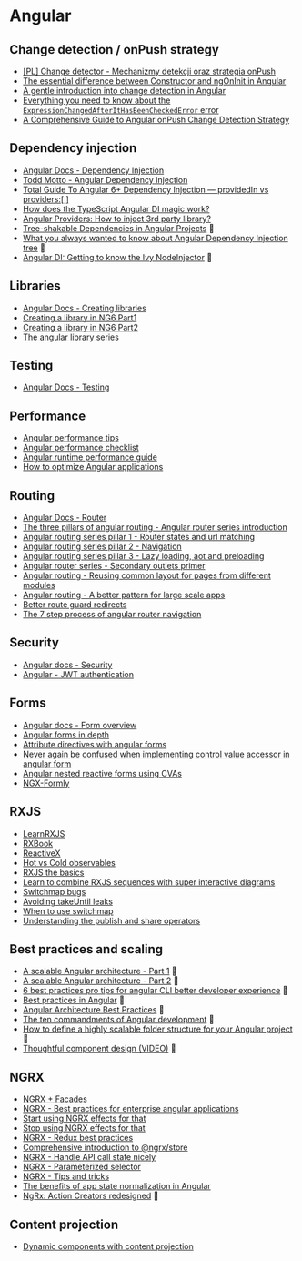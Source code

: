 # Angular

## Change detection / onPush strategy
- [[PL] Change detector - Mechanizmy detekcji oraz strategia onPush](http://www.angular.love/2017/01/15/angular-2-change-detector-mechanizmy-detekcji-oraz-strategia-onpush/)
- [The essential difference between Constructor and ngOnInit in Angular](https://blog.angularindepth.com/the-essential-difference-between-constructor-and-ngoninit-in-angular-c9930c209a42)
- [A gentle introduction into change detection in Angular](https://blog.angularindepth.com/a-gentle-introduction-into-change-detection-in-angular-33f9ffff6f10)
- [Everything you need to know about the `ExpressionChangedAfterItHasBeenCheckedError` error](https://indepth.dev/everything-you-need-to-know-about-the-expressionchangedafterithasbeencheckederror-error/)
- [A Comprehensive Guide to Angular onPush Change Detection Strategy](https://netbasal.com/a-comprehensive-guide-to-angular-onpush-change-detection-strategy-5bac493074a4)

## Dependency injection
- [Angular Docs - Dependency Injection](https://angular.io/guide/dependency-injection)
- [Todd Motto - Angular Dependency Injection](https://toddmotto.com/angular-dependency-injection)
- [Total Guide To Angular 6+ Dependency Injection — providedIn vs providers:[ ]](https://medium.com/@tomastrajan/total-guide-to-angular-6-dependency-injection-providedin-vs-providers-85b7a347b59f)
- [How does the TypeScript Angular DI magic work?](http://nicholasjohnson.com/blog/how-angular2-di-works-with-typescript/)
- [Angular Providers: How to inject 3rd party library?](https://hackernoon.com/angular-providers-how-to-inject-3rd-party-library-af4a78722864)
- [Tree-shakable Dependencies in Angular Projects](https://blog.angularindepth.com/tree-shakable-dependencies-in-angular-projects-5aaa7012b9e7) 🔶
- [What you always wanted to know about Angular Dependency Injection tree](https://blog.angularindepth.com/angular-dependency-injection-and-tree-shakeable-tokens-4588a8f70d5d) 🔶
- [Angular DI: Getting to know the Ivy NodeInjector](https://blog.angularindepth.com/angular-di-getting-to-know-the-ivy-nodeinjector-33b815642a8e) 🔶

## Libraries
- [Angular Docs - Creating libraries](https://angular.io/guide/creating-libraries)
- [Creating a library in NG6 Part1](https://blog.angularindepth.com/creating-a-library-in-angular-6-87799552e7e5)
- [Creating a library in NG6 Part2](https://blog.angularindepth.com/creating-a-library-in-angular-6-part-2-6e2bc1e14121)
- [The angular library series](https://blog.angularindepth.com/the-angular-library-series-publishing-ce24bb673275)

## Testing
- [Angular Docs - Testing](https://angular.io/guide/testing)

## Performance
- [Angular performance tips](http://www.angular.love/2018/07/23/angular-performance-tips/)
- [Angular performance checklist](https://github.com/mgechev/angular-performance-checklist)
- [Angular runtime performance guide](https://blog.oasisdigital.com/2017/angular-runtime-performance-guide/)
- [How to optimize Angular applications](https://itnext.io/how-to-optimize-angular-applications-99bfab0f0b7c)

## Routing
- [Angular Docs - Router](https://angular.io/guide/router)
- [The three pillars of angular routing - Angular router series introduction](https://blog.angularindepth.com/the-three-pillars-of-angular-routing-angular-router-series-introduction-fb34e4e8758e)
- [Angular routing series pillar 1 - Router states and url matching](https://blog.angularindepth.com/angular-routing-series-pillar-1-router-states-and-url-matching-12520e62d0fc)
- [Angular routing series pillar 2 - Navigation](https://blog.angularindepth.com/angular-router-series-pillar-2-navigation-d050286bf4fa)
- [Angular routing series pillar 3 - Lazy loading, aot and preloading](https://blog.angularindepth.com/angular-router-series-pillar-3-lazy-loading-aot-and-preloading-a23a046c51f0)
- [Angular router series - Secondary outlets primer](https://blog.angularindepth.com/angular-router-series-secondary-outlets-primer-139206595e2)
- [Angular routing - Reusing common layout for pages from different modules](https://blog.angularindepth.com/angular-routing-reusing-common-layout-for-pages-from-different-modules-440a23f86b57)
- [Angular routing - A better pattern for large scale apps](https://medium.com/@shairez/angular-routing-a-better-pattern-for-large-scale-apps-f2890c952a18)
- [Better route guard redirects](https://juristr.com/blog/2018/11/better-route-guard-redirects/)
- [The 7 step process of angular router navigation](https://www.jvandemo.com/the-7-step-process-of-angular-router-navigation/)

## Security
- [Angular docs - Security](https://angular.io/guide/security)
- [Angular - JWT authentication](https://blog.angular-university.io/angular-jwt-authentication/)

## Forms
- [Angular docs - Form overview](https://angular.io/guide/forms-overview)
- [Angular forms in depth](https://blog.nrwl.io/angular-forms-in-depth-ecb7c58166b5)
- [Attribute directives with angular forms](https://netbasal.com/attribute-directives-angular-forms-b40503643089)
- [Never again be confused when implementing control value accessor in angular form](https://blog.angularindepth.com/never-again-be-confused-when-implementing-controlvalueaccessor-in-angular-forms-93b9eee9ee83)
- [Angular nested reactive forms using CVAs](https://blog.angularindepth.com/angular-nested-reactive-forms-using-cvas-b394ba2e5d0d)
- [NGX-Formly](https://formly.dev/guide/getting-started)

## RXJS
- [LearnRXJS](https://www.learnrxjs.io/ )
- [RXBook](https://xgrommx.github.io/rx-book/index.html)
- [ReactiveX](http://reactivex.io/)
- [Hot vs Cold observables](https://medium.com/@benlesh/hot-vs-cold-observables-f8094ed53339)
- [RXJS the basics](https://brianflove.com/2018/03/04/rxjs-the-basics/)
- [Learn to combine RXJS sequences with super interactive diagrams](https://blog.angularindepth.com/learn-to-combine-rxjs-sequences-with-super-intuitive-interactive-diagrams-20fce8e6511)
- [Switchmap bugs](https://blog.angularindepth.com/switchmap-bugs-b6de69155524)
- [Avoiding takeUntil leaks](https://blog.angularindepth.com/rxjs-avoiding-takeuntil-leaks-fb5182d047ef)
- [When to use switchmap](https://blog.angularindepth.com/when-to-use-switchmap-dfe84ac5a1ff)
- [Understanding the publish and share operators](https://blog.angularindepth.com/rxjs-understanding-the-publish-and-share-operators-16ea2f446635)

## Best practices and scaling
- [A scalable Angular architecture - Part 1](https://blog.strongbrew.io/A-scalable-angular2-architecture/) 🔶
- [A scalable Angular architecture - Part 2](https://blog.strongbrew.io/A-scalable-angular-architecture-part2/) 🔶
- [6 best practices pro tips for angular CLI better developer experience](https://medium.com/@tomastrajan/6-best-practices-pro-tips-for-angular-cli-better-developer-experience-7b328bc9db81) 🔶
- [Best practices in Angular](https://itnext.io/best-practices-in-angular-a8926fa02ae2) 🔶
- [Angular Architecture Best Practices](https://angular-academy.com/angular-architecture-best-practices/) 🔶
- [The ten commandments of Angular development](https://christianlydemann.com/the-ten-commandments-of-angular-development/) 🔶
- [How to define a highly scalable folder structure for your Angular project](https://itnext.io/choosing-a-highly-scalable-folder-structure-in-angular-d987de65ec7) 🔶
- [Thoughtful component design (VIDEO)](https://www.youtube.com/watch?v=0BikjL858OQ) 🔶

## NGRX
- [NGRX + Facades](https://medium.com/@thomasburlesonIA/ngrx-facades-better-state-management-82a04b9a1e39)
- [NGRX - Best practices for enterprise angular applications](https://itnext.io/ngrx-best-practices-for-enterprise-angular-applications-6f00bcdf36d7)
- [Start using NGRX effects for that](https://indepth.dev/start-using-ngrx-effects-for-this/)
- [Stop using NGRX effects for that](https://medium.com/@m3po22/stop-using-ngrx-effects-for-that-a6ccfe186399)
- [NGRX - Redux best practices](https://blog.strongbrew.io/Redux-best-practices/)
- [Comprehensive introduction to @ngrx/store](https://gist.github.com/btroncone/a6e4347326749f938510)
- [NGRX - Handle API call state nicely](https://blog.angularindepth.com/handle-api-call-state-nicely-445ab37cc9f8)
- [NGRX - Parameterized selector](https://blog.angularindepth.com/ngrx-parameterized-selector-e3f610529f8)
- [NGRX - Tips and tricks](https://blog.angularindepth.com/ngrx-tips-tricks-69feb20a42a7)
- [The benefits of app state normalization in Angular](https://blog.angularindepth.com/the-benefits-of-application-state-normalization-in-angular-f93392ca9f44)
- [NgRx: Action Creators redesigned](https://blog.angularindepth.com/ngrx-action-creators-redesigned-d396960e46da) 🔶


## Content projection
- [Dynamic components with content projection](https://blog.ng-book.com/dynamic-components-with-content-projection-in-angular/)
